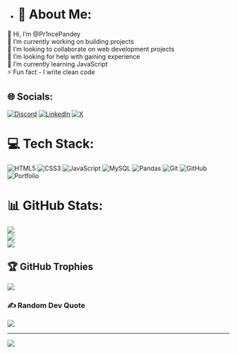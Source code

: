 - # 💫 About Me:
👋 Hi, I’m @Pr1ncePandey<br> 🔭 I’m currently working on building projects<br>👯 I’m looking to collaborate on web development projects<br>🤝 I’m looking for help with gaining experience<br>🌱 I’m currently learning JavaScript <br>⚡ Fun fact - I write clean code


## 🌐 Socials:
[![Discord](https://img.shields.io/badge/Discord-%237289DA.svg?logo=discord&logoColor=white)](https://discord.gg/discord.gg/xbhSdbZE) [![LinkedIn](https://img.shields.io/badge/LinkedIn-%230077B5.svg?logo=linkedin&logoColor=white)](https://linkedin.com/in/linkedin.com/in/pr1nce-pandey/) [![X](https://img.shields.io/badge/X-black.svg?logo=X&logoColor=white)](https://x.com/x.com/Pr1ncePandey) 

# 💻 Tech Stack:
![HTML5](https://img.shields.io/badge/html5-%23E34F26.svg?style=for-the-badge&logo=html5&logoColor=white) ![CSS3](https://img.shields.io/badge/css3-%231572B6.svg?style=for-the-badge&logo=css3&logoColor=white) ![JavaScript](https://img.shields.io/badge/javascript-%23323330.svg?style=for-the-badge&logo=javascript&logoColor=%23F7DF1E) ![MySQL](https://img.shields.io/badge/mysql-4479A1.svg?style=for-the-badge&logo=mysql&logoColor=white) ![Pandas](https://img.shields.io/badge/pandas-%23150458.svg?style=for-the-badge&logo=pandas&logoColor=white) ![Git](https://img.shields.io/badge/git-%23F05033.svg?style=for-the-badge&logo=git&logoColor=white) ![GitHub](https://img.shields.io/badge/github-%23121011.svg?style=for-the-badge&logo=github&logoColor=white) ![Portfolio](https://img.shields.io/badge/Portfolio-%23000000.svg?style=for-the-badge&logo=firefox&logoColor=#FF7139)
# 📊 GitHub Stats:
![](https://github-readme-stats.vercel.app/api?username=Pr1ncePandey&theme=dark&hide_border=false&include_all_commits=true&count_private=false)<br/>
![](https://github-readme-streak-stats.herokuapp.com/?user=Pr1ncePandey&theme=dark&hide_border=false)<br/>
![](https://github-readme-stats.vercel.app/api/top-langs/?username=Pr1ncePandey&theme=dark&hide_border=false&include_all_commits=true&count_private=false&layout=compact)

## 🏆 GitHub Trophies
![](https://github-profile-trophy.vercel.app/?username=Pr1ncePandey&theme=radical&no-frame=false&no-bg=false&margin-w=4)

### ✍️ Random Dev Quote
![](https://quotes-github-readme.vercel.app/api?type=horizontal&theme=radical)

---
[![](https://visitcount.itsvg.in/api?id=Pr1ncePandey&icon=2&color=9)](https://visitcount.itsvg.in)

